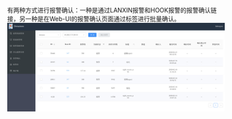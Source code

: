 有两种方式进行报警确认：一种是通过LANXIN报警和HOOK报警的报警确认链接，另一种是在Web-UI的报警确认页面通过标签进行批量确认。  
![alarmconfirm](docs/images/alarmconfirm.png)
